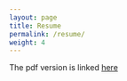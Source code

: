 ```yaml
---
layout: page
title: Resume
permalink: /resume/
weight: 4
---
```


The pdf version is linked [here](https://drive.google.com/file/d/1m7vJGp-EX0f8JC09J_B8g-Hv5JtPqZbj/view?usp=sharing)
